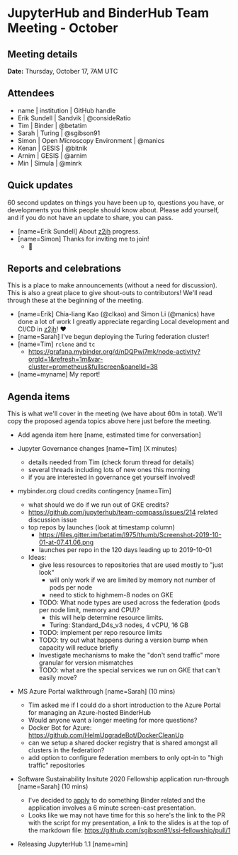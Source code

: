 # JupyterHub and BinderHub Team Meeting - October

## Meeting details

**Date:** Thursday, October 17, 7AM UTC

## Attendees

* name | institution | GitHub handle
* Erik Sundell | Sandvik | @consideRatio
* Tim | Binder | @betatim
* Sarah | Turing | @sgibson91
* Simon | Open Microscopy Environment | @manics
* Kenan | GESIS | @bitnik
* Arnim | GESIS | @arnim
* Min | Simula | @minrk


## Quick updates

60 second updates on things you have been up to, questions you have, or developments you think people should know about. Please add yourself, and if you do not have an update to share, you can pass.

* [name=Erik Sundell] About [z2jh](https://github.com/jupyterhub/zero-to-jupyterhub-k8s) progress.
* [name=Simon] Thanks for inviting me to join!
    * 🎉


## Reports and celebrations

This is a place to make announcements (without a need for discussion). This is also a great place to give shout-outs to contributors! We'll read through these at the beginning of the meeting.

* [name=Erik] Chia-liang Kao (@clkao) and Simon Li (@manics) have done a lot of work I greatly appreciate regarding Local development and CI/CD in [z2jh](https://github.com/jupyterhub/zero-to-jupyterhub-k8s)! :heart:
* [name=Sarah] I've begun deploying the Turing federation cluster!
* [name=Tim] `rclone` and `tc`
    * https://grafana.mybinder.org/d/nDQPwi7mk/node-activity?orgId=1&refresh=1m&var-cluster=prometheus&fullscreen&panelId=38
* [name=myname] My report!


## Agenda items

This is what we'll cover in the meeting (we have about 60m in total). We'll copy the proposed agenda topics above here just before the meeting.

* Add agenda item here [name, estimated time for conversation]
* Jupyter Governance changes [name=Tim] (X minutes)
    * details needed from Tim (check forum thread for details)
    * several threads including lots of new ones this morning
    * if you are interested in governance get yourself involved!

* mybinder.org cloud credits contingency [name=Tim]
    * what should we do if we run out of GKE credits?
    * https://github.com/jupyterhub/team-compass/issues/214 related discussion issue
    * top repos by launches (look at timestamp column)
        * https://files.gitter.im/betatim/l975/thumb/Screenshot-2019-10-01-at-07.41.06.png
        * launches per repo in the 120 days leading up to 2019-10-01
    * Ideas:
        * give less resources to repositories that are used mostly to "just look"
            * will only work if we are limited by memory not number of pods per node
            * need to stick to highmem-8 nodes on GKE
        * TODO: What node types are used across the federation (pods per node limit, memory and CPU)?
            * this will help determine resource limits.
            * Turing: Standard_D4s_v3 nodes, 4 vCPU, 16 GB
        * TODO: implement per repo resource limits
        * TODO: try out what happens during a version bump when capacity will reduce briefly
        * Investigate mechanisms to make the "don't send traffic" more granular for version mismatches
        * TODO: what are the special services we run on GKE that can't easily move?

* MS Azure Portal walkthrough [name=Sarah] (10 mins) 
    * Tim asked me if I could do a short introduction to the Azure Portal for managing an Azure-hosted BinderHub
    * Would anyone want a longer meeting for more questions?
    * Docker Bot for Azure: https://github.com/HelmUpgradeBot/DockerCleanUp
    * can we setup a shared docker registry that is shared amongst all clusters in the federation?
    * add option to configure federation members to only opt-in to "high traffic" repositories

* Software Sustainability Insitute 2020 Fellowship application run-through [name=Sarah] (10 mins)
    * I've decided to [apply](https://software.ac.uk/programmes-and-events/fellowship-programme) to do something Binder related and the application involves a 6 minute screen-cast presentation.
    * Looks like we may not have time for this so here's the link to the PR with the script for my presentation, a link to the slides is at the top of the markdown file: https://github.com/sgibson91/ssi-fellowship/pull/1

* Releasing JupyterHub 1.1 [name=min]
